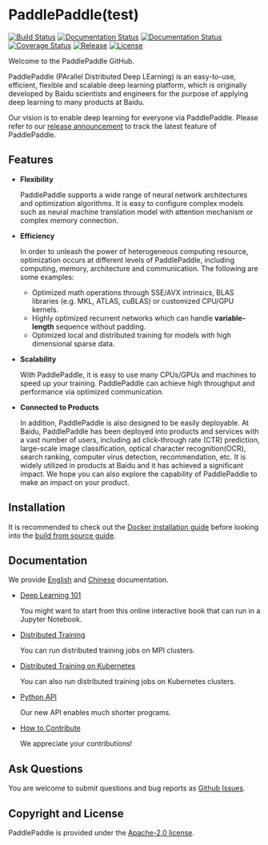 # PaddlePaddle(test)


[![Build Status](https://travis-ci.org/PaddlePaddle/Paddle.svg?branch=develop)](https://travis-ci.org/PaddlePaddle/Paddle)
[![Documentation Status](https://img.shields.io/badge/docs-latest-brightgreen.svg?style=flat)](http://doc.paddlepaddle.org/develop/doc/)
[![Documentation Status](https://img.shields.io/badge/中文文档-最新-brightgreen.svg)](http://doc.paddlepaddle.org/develop/doc_cn/)
[![Coverage Status](https://coveralls.io/repos/github/PaddlePaddle/Paddle/badge.svg?branch=develop)](https://coveralls.io/github/PaddlePaddle/Paddle?branch=develop)
[![Release](https://img.shields.io/github/release/PaddlePaddle/Paddle.svg)](https://github.com/PaddlePaddle/Paddle/releases)
[![License](https://img.shields.io/badge/license-Apache%202-blue.svg)](LICENSE)


Welcome to the PaddlePaddle GitHub.

PaddlePaddle (PArallel Distributed Deep LEarning) is an easy-to-use,
efficient, flexible and scalable deep learning platform, which is originally
developed by Baidu scientists and engineers for the purpose of applying deep
learning to many products at Baidu.

Our vision is to enable deep learning for everyone via PaddlePaddle.
Please refer to our [release announcement](https://github.com/PaddlePaddle/Paddle/releases) to track the latest feature of PaddlePaddle.

## Features

- **Flexibility**

    PaddlePaddle supports a wide range of neural network architectures and
    optimization algorithms. It is easy to configure complex models such as
    neural machine translation model with attention mechanism or complex memory
    connection.

-  **Efficiency**

    In order to unleash the power of heterogeneous computing resource,
    optimization occurs at different levels of PaddlePaddle, including
    computing, memory, architecture and communication. The following are some
    examples:

      - Optimized math operations through SSE/AVX intrinsics, BLAS libraries
      (e.g. MKL, ATLAS, cuBLAS) or customized CPU/GPU kernels.
      - Highly optimized recurrent networks which can handle **variable-length**
      sequence without padding.
      - Optimized local and distributed training for models with high dimensional
      sparse data.

- **Scalability**

    With PaddlePaddle, it is easy to use many CPUs/GPUs and machines to speed
    up your training. PaddlePaddle can achieve high throughput and performance
    via optimized communication.

- **Connected to Products**

    In addition, PaddlePaddle is also designed to be easily deployable. At Baidu,
    PaddlePaddle has been deployed into products and services with a vast number
    of users, including ad click-through rate (CTR) prediction, large-scale image
    classification, optical character recognition(OCR), search ranking, computer
    virus detection, recommendation, etc. It is widely utilized in products at
    Baidu and it has achieved a significant impact. We hope you can also explore
    the capability of PaddlePaddle to make an impact on your product.

## Installation

It is recommended to check out the
[Docker installation guide](http://doc.paddlepaddle.org/develop/doc/getstarted/build_and_install/docker_install_en.html)
before looking into the
[build from source guide](http://doc.paddlepaddle.org/develop/doc/getstarted/build_and_install/build_from_source_en.html).

## Documentation

We provide [English](http://doc.paddlepaddle.org/develop/doc/) and
[Chinese](http://doc.paddlepaddle.org/doc_cn/) documentation.

- [Deep Learning 101](http://book.paddlepaddle.org/index.html)

  You might want to start from this online interactive book that can run in a Jupyter Notebook.

- [Distributed Training](http://doc.paddlepaddle.org/develop/doc/howto/usage/cluster/cluster_train_en.html)

  You can run distributed training jobs on MPI clusters.

- [Distributed Training on Kubernetes](http://doc.paddlepaddle.org/develop/doc/howto/usage/k8s/k8s_en.html)

   You can also run distributed training jobs on Kubernetes clusters.

- [Python API](http://doc.paddlepaddle.org/develop/doc/api/index_en.html)

   Our new API enables much shorter programs.

- [How to Contribute](http://doc.paddlepaddle.org/develop/doc/howto/dev/contribute_to_paddle_en.html)

   We appreciate your contributions!


## Ask Questions

You are welcome to submit questions and bug reports as [Github Issues](https://github.com/PaddlePaddle/Paddle/issues).

## Copyright and License
PaddlePaddle is provided under the [Apache-2.0 license](LICENSE).
